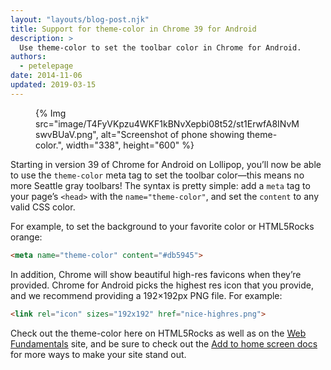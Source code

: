 ```yaml
---
layout: "layouts/blog-post.njk"
title: Support for theme-color in Chrome 39 for Android
description: >
  Use theme-color to set the toolbar color in Chrome for Android.
authors:
  - petelepage
date: 2014-11-06
updated: 2019-03-15
---
```


<figure>
{% Img src="image/T4FyVKpzu4WKF1kBNvXepbi08t52/st1ErwfA8INvMswvBUaV.png", alt="Screenshot of phone showing theme-color.", width="338", height="600" %}
</figure>


Starting in version 39 of Chrome for Android on Lollipop, you’ll now be able
to use the `theme-color` meta tag to set the toolbar color—this means no more
Seattle gray toolbars! The syntax is pretty simple: add a `meta` tag to your
page’s `<head>` with the `name="theme-color"`, and set the `content` to any
valid CSS color.

For example, to set the background to your favorite color or HTML5Rocks orange:

```html
<meta name="theme-color" content="#db5945">
```

In addition, Chrome will show beautiful high-res favicons when they’re
provided. Chrome for Android picks the highest res icon that you provide,
and we recommend providing a 192&times;192px PNG file. For example:

```html
<link rel="icon" sizes="192x192" href="nice-highres.png">
```

Check out the theme-color here on HTML5Rocks as well as on the [Web
Fundamentals](https://developers.google.com/web/fundamentals/) site, and be sure
to check out the
[Add to home screen docs](https://developers.google.com/web/fundamentals/design-and-ux/browser-customization/)
for more ways to make your site stand out.



